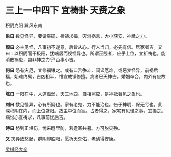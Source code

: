 # 三上一中四下 宜祷卦 天赉之象

积阴克阳 巽风东南

**象曰** 数见怪异，要请巫砚，祈祷求福，灾消祸息，大小获安，神祗之力。

**颜曰** 必主见怪，凡事初不遂意，后皆从心。行人当归，必先有信。居家者吉。又曰：以积阴而干极阳，犹端居而视怪异也。所谓巫觊者，应乎上位，宜祈祷也。能消散祸患，岂非神之力乎!百事小吉。

**何曰** 恐有灾厄，宜修福镶之。或有口舌争斗、词讼厄难，或恶梦怪异，前祸后福，始难终易，吉凶相半，惟宜戒镇修擅。病者巳天神吉。婚姻卒合，内外有应故也。

**陈曰** 一阳在中，人道孤弱，天三地四，自相照应，是神抵著见之象也。

**刘曰** 数见怪异，心有所疑也。家有老鬼，力不能治也。告于神明．保无亏也。此深积阴在内，而上位盛阳。故主中位而盲。占者得之，家宅有见怪之事，宜摄之。病讼亦宣祷求，凡事前忧后吉。

**诗曰** 愁到正堪伤，忧来瞪里防，若逢寒共暑。方可脱灾殃。

**又** 灾异致愁肠，群阴却胜阳，愿祈天誊佑，老幼得安康。

[灵棋经大全](README.md)
